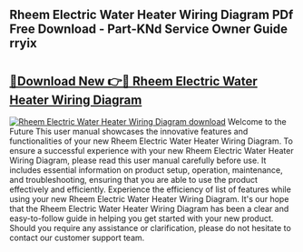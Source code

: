 ## Rheem Electric Water Heater Wiring Diagram PDf Free Download - Part-KNd Service Owner Guide rryix

# <h2><a href="http://dfhaet.blite.top/?on=Rheem+Electric+Water+Heater+Wiring+Diagram">🔗Download New 👉🔴 Rheem Electric Water Heater Wiring Diagram</a></h2>

[![Rheem Electric Water Heater Wiring Diagram download](https://i.imgur.com/lujVjoI.png)](http://dfhaet.blite.top/?on=Rheem+Electric+Water+Heater+Wiring+Diagram)
Welcome to the Future This user manual showcases the innovative features and functionalities of your new Rheem Electric Water Heater Wiring Diagram. To ensure a successful experience with your new Rheem Electric Water Heater Wiring Diagram, please read this user manual carefully before use. It includes essential information on product setup, operation, maintenance, and troubleshooting, ensuring that you are able to use the product effectively and efficiently. Experience the efficiency of list of features while using your new Rheem Electric Water Heater Wiring Diagram. It's our hope that the Rheem Electric Water Heater Wiring Diagram has been a clear and easy-to-follow guide in helping you get started with your new product. Should you require any assistance or clarification, please do not hesitate to contact our customer support team.
